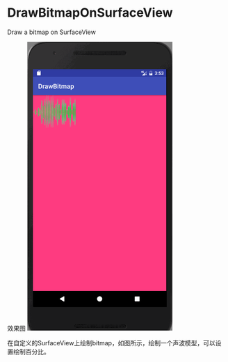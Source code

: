 # DrawBitmapOnSurfaceView
Draw a bitmap on SurfaceView

效果图
![image](https://github.com/ddxxll2008/DrawBitmapOnSurfaceView/blob/master/gif/draw.gif?raw=true)

在自定义的SurfaceView上绘制bitmap，如图所示，绘制一个声波模型，可以设置绘制百分比。
